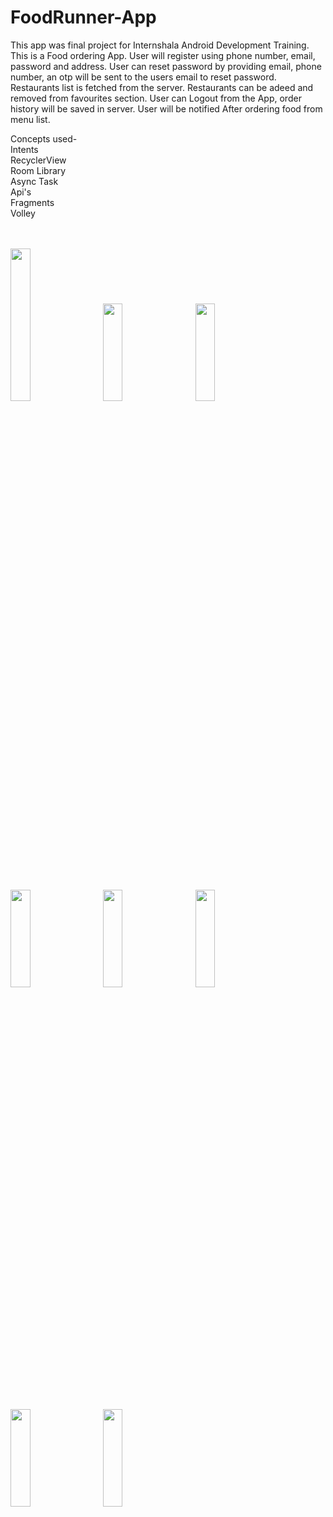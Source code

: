 # FoodRunner-App
This app was final project for Internshala Android Development Training. This is a Food ordering App.
User will register using phone number, email, password and address.
User can reset password by providing email, phone number, an otp will be sent to the users email to reset password.
Restaurants list is fetched from the server.
Restaurants can be adeed and removed from favourites section.
User can Logout from the App, order history will be saved in server.
User will be notified After ordering food from menu list.

Concepts used-<br />
Intents<br />
RecyclerView<br />
Room Library<br />
Async Task<br />
Api's<br />
Fragments<br />
Volley
<br />
<br />
<br />

<img src="https://user-images.githubusercontent.com/55420383/126059403-a888dfbd-e9aa-443c-9b27-81a4034f687c.jpg" width=25% height=25%> &emsp;
<img src="https://user-images.githubusercontent.com/55420383/126059412-5c7f5f55-cdaf-4150-8b33-5834fc7bcfd2.jpg" width=25% height=20%> &emsp;
<img src="https://user-images.githubusercontent.com/55420383/126069522-71f43236-a057-4f53-9aa5-7b40661fbdf3.jpg" width=25% height=20%> &emsp;
<br />
<br />
<br />
<br />
<img src="https://user-images.githubusercontent.com/55420383/126059427-ffd6302f-1566-489c-a8c9-2a4404aac29a.jpg" width=25% height=20%> &emsp;
<img src="https://user-images.githubusercontent.com/55420383/126069348-75c24f38-6de1-4768-93f2-68994e70d9eb.jpg" width=25% height=20%> &emsp;
<img src="https://user-images.githubusercontent.com/55420383/126059430-37c9e471-a114-489b-8705-1b667b620137.jpg" width=25% height=20%> &emsp;
<br />
<br />
<br />
<br />
<img src="https://user-images.githubusercontent.com/55420383/126059438-88222e23-6bad-48ff-8c99-f72f4845333f.jpg" width=25% height=20%> &emsp;
<img src="https://user-images.githubusercontent.com/55420383/126059443-f8e77bf6-e1e8-43b7-aadc-1f7ae0af37d4.jpg" width=25% height=20%> &emsp;











